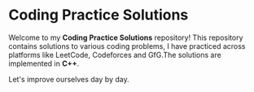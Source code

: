 # Coding Practice Solutions

Welcome to my **Coding Practice Solutions** repository! This repository contains solutions to various coding problems, I have practiced across platforms like LeetCode, Codeforces and GfG.The solutions are implemented in **C++**.

Let's improve ourselves day by day.

